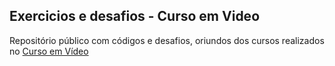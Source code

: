 ## Exercicios e desafios - Curso em Video

Repositório público com códigos e desafios, oriundos dos cursos realizados no [Curso em Vídeo](https://www.cursoemvideo.com/)

